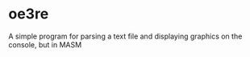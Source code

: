 # oe3re
A simple program for parsing a text file and displaying graphics on the console, but in MASM
